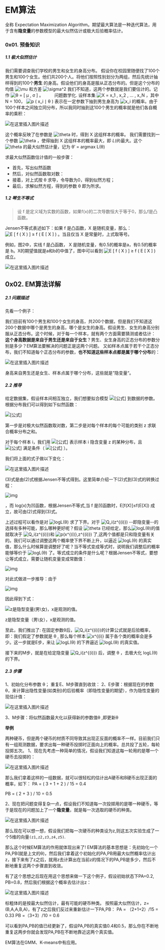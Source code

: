 # EM算法

全称 Expectation Maximization Algorithm。期望最大算法是一种迭代算法，用于含有**隐变量**的参数模型的最大似然估计或极大后验概率估计。



### 0x01. 预备知识

##### 1.1 极大似然估计

我们需要调查我们学校的男生和女生的身高分布。 假设你在校园里随便找了100个男生和100个女生。他们共200个人。将他们按照性别划分为两组，然后先统计抽样得到的100个**男生** 的身高。假设他们的身高是服从正态分布的。但是这个分布的均值  ![\mu](https://www.zhihu.com/equation?tex=%5Cmu)  和方差  ![\sigma^2](https://www.zhihu.com/equation?tex=%5Csigma%5E2)   我们不知道，这两个参数就是我们要估计的。记作 ![θ = [ μ , σ ]](https://www.zhihu.com/equation?tex=%CE%B8%20%3D%20%5B%20%CE%BC%20%2C%20%CF%83%20%5D) 。 
  
问题数学化. 设样本集  ![X = x_1 , x_2 , … , x_N](https://www.zhihu.com/equation?tex=X%20%3D%20x_1%20%2C%20x_2%20%2C%20%E2%80%A6%20%2C%20x_N)  ，其中 N = 100， ![p ( x_i ∣ θ ) ](https://www.zhihu.com/equation?tex=p%20(%20x_i%20%E2%88%A3%20%CE%B8%20)%20)  表示在一定参数下抽到男生身高为  ![x_i](https://www.zhihu.com/equation?tex=x_i)  的概率。由于100个样本之间独立同分布，所以我同时抽到这100个男生的概率就是他们各自概率的乘积：

![在这里插入图片描述](https://img-blog.csdnimg.cn/20201220161538785.png)

这个概率反映了在参数是  ![\theta](https://www.zhihu.com/equation?tex=%5Ctheta)   时，得到 X 这组样本的概率。 我们需要找到一个参数  ![\theta](https://www.zhihu.com/equation?tex=%5Ctheta)   ，使得抽到 X 这组样本的概率最大，即 $L(\theta)$最大。这个  ![\theta](https://www.zhihu.com/equation?tex=%5Ctheta)  的最大似然估计量，记为 θ′ = argmax L(θ)

求最大似然函数估计值的一般步骤：

- 首先，写出似然函数
- 然后，对似然函数取对数：
- 接着，对上式按 θ 求导，令导数为0，得到似然方程；
- 最后，求解似然方程，得到的参数 θ 即为所求。



##### 1.2 琴生不等式

> 设 f 是定义域为实数的函数，如果f(x)的二次导数恒大于等于0，那么f是凸函数。

Jensen不等式表述如下：如果 f  是凸函数，X 是随机变量，那么： ![E [ f ( X ) ] ≥ f ( E [ X ] ) ](https://www.zhihu.com/equation?tex=E%20%5B%20f%20(%20X%20)%20%5D%20%E2%89%A5%20f%20(%20E%20%5B%20X%20%5D%20)%20)  。当且仅当 X 是常量时，上式取等号。

例如，图2中，实线 f  是凸函数， X  是随机变量，有0.5的概率是a，有0.5的概率是 b。X的期望值就是a和b的中值了，图中可以看到 ![ E [ f ( X ) ] ≥ f ( E [ X ] )](https://www.zhihu.com/equation?tex=%20E%20%5B%20f%20(%20X%20)%20%5D%20%E2%89%A5%20f%20(%20E%20%5B%20X%20%5D%20)) 成立。

![在这里插入图片描述](https://img-blog.csdnimg.cn/20201220190159228.png?x-oss-process=image/watermark,type_ZmFuZ3poZW5naGVpdGk,shadow_10,text_aHR0cHM6Ly9ibG9nLmNzZG4ubmV0L3dlaXhpbl80MTMzMjAwOQ==,size_16,color_FFFFFF,t_70)



## 0x02. EM算法详解

##### 2.1 问题描述

先看一个例子：

我们目前有100个男生和100个女生的身高，共200个数据，但是我们不知道这200个数据中哪个是男生的身高，哪个是女生的身高。假设男生、女生的身高分别服从正态分布。这个时候，对于每一个样本，就有两个方面需要猜测或者估计： **这个身高数据是来自于男生还是来自于女生**？男生、女生身高的正态分布的参数分别是多少？EM算法要解决的问题正是这两个问题。
又如样本点属于若干个正态分布，我们不知道每个正态分布的参数，**也不知道这些样本点都是属于哪个分布**的：

![在这里插入图片描述](https://img-blog.csdnimg.cn/20201220142101196.png)

身高来自男生还是女生、样本点属于哪个分布，这些就是”隐变量“。

##### 2.2 推导

给定数据集，假设样本间相互独立，我们想要拟合模型 ![[公式]](https://www.zhihu.com/equation?tex=p%28x%3B%5Ctheta%29) 到数据的参数。根据分布我们可以得到如下似然函数：

![[公式]](https://www.zhihu.com/equation?tex=%5Cbegin%7Baligned%7D+L%28%5Ctheta%29+%26%3D+%5Csum_%7Bi%3D1%7D%5E%7Bn%7Dlog+p%28x_i%3B%5Ctheta%29++%5C%5C+%26%3D+%5Csum_%7Bi%3D1%7D%5E%7Bn%7Dlog+%5Csum_%7Bz%7Dp%28x_i%2C+z%3B%5Ctheta%29+%5Cend%7Baligned%7D+%5C%5C)

第一步是对极大似然函数取对数，第二步是对每个样本的每个可能的类别 z 求联合概率分布之和。

对于每个样本 i，我们用 ![[公式]](https://www.zhihu.com/equation?tex=Q_i+%28z%29) 表示样本 i 隐含变量 z 的某种分布，且 ![[公式]](https://www.zhihu.com/equation?tex=Q_i+%28z%29) 满足条件（ ![[公式]](https://www.zhihu.com/equation?tex=%5Csum_%7Bz%7D%5EZQ_%7Bi%7D%28z%29%3D1%2C+%5Cquad+Q_%7Bi%7D%28z%29+%5Cgeq+0) ）。

我们将上面的式子做以下变化：

![在这里插入图片描述](https://img-blog.csdnimg.cn/20201220191901841.png?x-oss-process=image/watermark,type_ZmFuZ3poZW5naGVpdGk,shadow_10,text_aHR0cHM6Ly9ibG9nLmNzZG4ubmV0L3dlaXhpbl80MTMzMjAwOQ==,size_16,color_FFFFFF,t_70)

(3)式是由(2)式根据Jensen不等式得到。这里简单介绍一下(2)式到(3)式的转换过程：

![img](https://pic2.zhimg.com/80/v2-04e012b6ea03a151108bbde349a5c4b9_1440w.png)



，而 log(x)为凹函数，根据Jensen不等式,当 f 是凹函数时，E[f(X)]≤f(E[X]) 成立，故可由(2)式得到(3)式。

上述过程可以看作是对  ![logL(θ)](https://www.zhihu.com/equation?tex=logL(%CE%B8))   求了下界。对于 ![Q_i(z^{(i)})](https://www.zhihu.com/equation?tex=Q_i(z%5E%7B(i)%7D))  --即隐变量--的选择有多种可能，那么哪种更好呢？假设 ![\theta](https://www.zhihu.com/equation?tex=%5Ctheta)  已经给定，那么![logL(θ)](https://www.zhihu.com/equation?tex=logL(%CE%B8))的值就取决于 ![Q_i(z^{(i)})](https://www.zhihu.com/equation?tex=Q_i(z%5E%7B(i)%7D))和 ![p(x^{(i)},z^{(i)})](https://www.zhihu.com/equation?tex=p(x%5E%7B(i)%7D%2Cz%5E%7B(i)%7D))  了,这两个值都是只和隐变量有关的。我们可以通过调整这两个概率使下界不断上升，以逼近 ![ logL(θ)](https://www.zhihu.com/equation?tex=%20logL(%CE%B8))  的真实值，那么什么时候算是调整好了呢？当不等式变成等式时，说明我们调整后的概率能够等价于 ![ logL(θ)](https://www.zhihu.com/equation?tex=%20logL(%CE%B8)) 了。等式成立的条件是什么呢？根据Jensen不等式，要想让等式成立，需要让随机变量变成常数值：

![img](https://pic1.zhimg.com/80/v2-3619442456a7dca630444102ad03e3ae_1440w.png)

对此式做进一步推导：由于

![img](https://pic3.zhimg.com/80/v2-45fc0e4c0e92006fc16e1806861ee9d8_1440w.png)

因此得到下式：

![z是隐型变量(男\女)，x是观测的值。](https://img-blog.csdnimg.cn/2020122019243499.png)

z是隐型变量（男\女），x是观测的值。

至此，我们推出了: 在固定参数θ后，![Q_i(z^{(i)})](https://www.zhihu.com/equation?tex=Q_i(z%5E%7B(i)%7D))的计算公式就是后验概率，即：我们假定了参数就是 θ , 那么每个样本 ![x^{(i)}](https://www.zhihu.com/equation?tex=x%5E%7B(i)%7D)  属于各个类的概率会是多少。这一步就是E步，来让 ![logL(θ)](https://www.zhihu.com/equation?tex=logL(%CE%B8))  的下界逼近 ![logL(θ)](https://www.zhihu.com/equation?tex=logL(%CE%B8)) 的真实值。

接下来的M步，就是在给定隐变量 ![Q_i(z^{(i)})](https://www.zhihu.com/equation?tex=Q_i(z%5E%7B(i)%7D))  后，调整 θ ，去极大化 logL(θ) 的下界。

##### 2.3 步骤

1、初始化分布参数 θ； 重复E、M步骤直到收敛：
2、E步骤：根据现在的参数θ，来计算出隐性变量(如类别)的后验概率（即隐性变量的期望），作为隐性变量的现估计值：

![在这里插入图片描述](https://img-blog.csdnimg.cn/20201220193127511.png)

3、M步骤：将似然函数最大化以获得新的参数值θ ,即更新θ 



**举例**

两种硬币，但是两个硬币的材质不同导致其出现正反面的概率不一样。目前我们只有一组观测数据，要求出每一种硬币投掷时正面向上的概率。总共投了五轮，每轮投掷五次。
1、现在先考虑一种简单的情况，假设我们知道这每一轮用的是哪一个硬币去投掷的：

![在这里插入图片描述](https://img-blog.csdnimg.cn/2020122019344623.png)

那么我们拿着这样的一组数据，就可以很轻松的估计出A硬币和B硬币出现正面的概率，如下：
PA = ( 3 + 1 + 2 ) / 15 = 0.4 

PB = ( 2 + 3 ) / 10 = 0.5

2、现在把问题变得复杂一点，假设我们不知道每一次投掷用的是哪一种硬币，等于是现在的问题加上了一个**隐变量**，就是每一次选取的硬币的种类。

![在这里插入图片描述](https://img-blog.csdnimg.cn/20201220193653795.png)

那么现在可以想一想，假设我们把每一次硬币的种类设为z,则这五次实验生成了一个5维的向量`(z1,z2,z3,z4,z5)`.

那么这个时候EM算法的作用就体现出来了! EM算法的基本思想是：先初始化一个PA,PB(就是上文的θ)，然后我们拿着这个初始化的PA,PB用最大似然概率估计出z，接下来有了z之后，就用z去计算出在当前z的情况下的PA,PB是多少，然后不断地重复这两个步骤直到收敛。

有了这个思想之后现在用这个思想来做一下这个例子，假设初始状态下PA=0.2, PB=0.8，然后我们根据这个概率去估计出z：

![在这里插入图片描述](https://img-blog.csdnimg.cn/20201220194029393.png)

标粗体的是按最大似然估计，最有可能的硬币种类。
按照最大似然估计，z=(B,A,A,B,A)，有了z之后我们反过来重新估计一下PA,PB：
PA = （2+1+2）/15 = 0.33
PB =（3+3）/10 = 0.6

可以看到PA,PB的值已经更新了，假设PA,PB的真实值0.4和0.5，那么你在不断地重复这两步你就会发现PA,PB在不断地靠近这两个真实值。




EM算法在GMM、K-means中有应用。